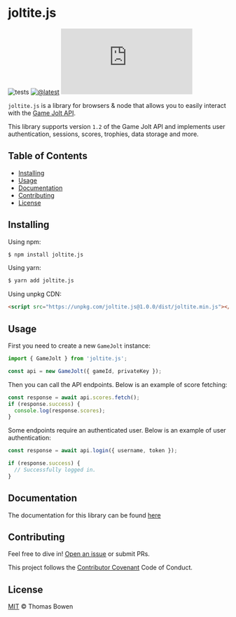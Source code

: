 # joltite.js

![tests](https://github.com/ttbowen/joltite.js/workflows/tests/badge.svg)
[![@latest](https://img.shields.io/npm/v/joltite.js.svg)](https://www.npmjs.com/package/joltite.js)
![npm bundle size](https://img.shields.io/bundlephobia/minzip/joltite.js)

`joltite.js` is a library for browsers & node that allows you to easily interact with the [Game Jolt API](https://gamejolt.com/game-api).

This library supports version `1.2` of the Game Jolt API and implements user authentication, sessions, scores, trophies, data storage and more.

## Table of Contents

- [Installing](#installing)
- [Usage](#usage)
- [Documentation](#documentation)
- [Contributing](#contributing)
- [License](#license)

## Installing

Using npm:

```bash
$ npm install joltite.js
```

Using yarn:

```bash
$ yarn add joltite.js
```

Using unpkg CDN:

```html
<script src="https://unpkg.com/joltite.js@1.0.0/dist/joltite.min.js"></script>
```

## Usage

First you need to create a new `GameJolt` instance:

```ts
import { GameJolt } from 'joltite.js';

const api = new GameJolt({ gameId, privateKey });
```

Then you can call the API endpoints. Below is an example of score fetching:

```ts
const response = await api.scores.fetch();
if (response.success) {
  console.log(response.scores);
}
```

Some endpoints require an authenticated user. Below is an example of user authentication:

```ts
const response = await api.login({ username, token });

if (response.success) {
  // Successfully logged in.
}
```

## Documentation

The documentation for this library can be found [here](https://ttbowen.github.io/joltite.js/#/)

## Contributing

Feel free to dive in! [Open an issue](https://github.com/ttbowen/joltite.js/issues/new) or submit PRs.

This project follows the [Contributor Covenant](http://contributor-covenant.org/version/1/3/0/) Code of Conduct.

## License

[MIT](LICENSE) © Thomas Bowen

